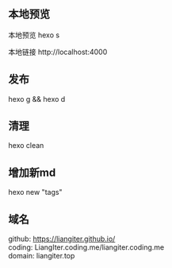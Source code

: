 
## 本地预览

本地预览
hexo s

本地链接
http://localhost:4000

## 发布
hexo g && hexo d

## 清理
hexo clean

## 增加新md
hexo new "tags"

## 域名
github: https://liangiter.github.io/<br>
coding: LiangIter.coding.me/liangiter.coding.me<br>
domain: liangiter.top<br>


